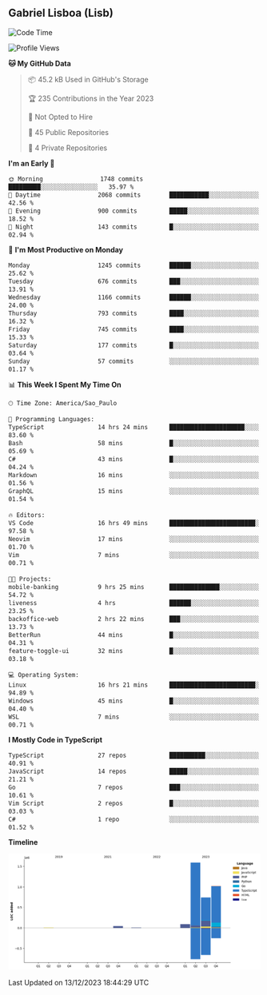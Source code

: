 ## Gabriel Lisboa (Lisb)

<!--START_SECTION:waka-->
![Code Time](http://img.shields.io/badge/Code%20Time-371%20hrs%209%20mins-blue)

![Profile Views](http://img.shields.io/badge/Profile%20Views-0-blue)

**🐱 My GitHub Data** 

> 📦 45.2 kB Used in GitHub's Storage 
 > 
> 🏆 235 Contributions in the Year 2023
 > 
> 🚫 Not Opted to Hire
 > 
> 📜 45 Public Repositories 
 > 
> 🔑 4 Private Repositories 
 > 
**I'm an Early 🐤** 

```text
🌞 Morning                1748 commits        █████████░░░░░░░░░░░░░░░░   35.97 % 
🌆 Daytime                2068 commits        ███████████░░░░░░░░░░░░░░   42.56 % 
🌃 Evening                900 commits         █████░░░░░░░░░░░░░░░░░░░░   18.52 % 
🌙 Night                  143 commits         █░░░░░░░░░░░░░░░░░░░░░░░░   02.94 % 
```
📅 **I'm Most Productive on Monday** 

```text
Monday                   1245 commits        ██████░░░░░░░░░░░░░░░░░░░   25.62 % 
Tuesday                  676 commits         ███░░░░░░░░░░░░░░░░░░░░░░   13.91 % 
Wednesday                1166 commits        ██████░░░░░░░░░░░░░░░░░░░   24.00 % 
Thursday                 793 commits         ████░░░░░░░░░░░░░░░░░░░░░   16.32 % 
Friday                   745 commits         ████░░░░░░░░░░░░░░░░░░░░░   15.33 % 
Saturday                 177 commits         █░░░░░░░░░░░░░░░░░░░░░░░░   03.64 % 
Sunday                   57 commits          ░░░░░░░░░░░░░░░░░░░░░░░░░   01.17 % 
```


📊 **This Week I Spent My Time On** 

```text
🕑︎ Time Zone: America/Sao_Paulo

💬 Programming Languages: 
TypeScript               14 hrs 24 mins      █████████████████████░░░░   83.60 % 
Bash                     58 mins             █░░░░░░░░░░░░░░░░░░░░░░░░   05.69 % 
C#                       43 mins             █░░░░░░░░░░░░░░░░░░░░░░░░   04.24 % 
Markdown                 16 mins             ░░░░░░░░░░░░░░░░░░░░░░░░░   01.56 % 
GraphQL                  15 mins             ░░░░░░░░░░░░░░░░░░░░░░░░░   01.54 % 

🔥 Editors: 
VS Code                  16 hrs 49 mins      ████████████████████████░   97.58 % 
Neovim                   17 mins             ░░░░░░░░░░░░░░░░░░░░░░░░░   01.70 % 
Vim                      7 mins              ░░░░░░░░░░░░░░░░░░░░░░░░░   00.71 % 

🐱‍💻 Projects: 
mobile-banking           9 hrs 25 mins       ██████████████░░░░░░░░░░░   54.72 % 
liveness                 4 hrs               ██████░░░░░░░░░░░░░░░░░░░   23.25 % 
backoffice-web           2 hrs 22 mins       ███░░░░░░░░░░░░░░░░░░░░░░   13.73 % 
BetterRun                44 mins             █░░░░░░░░░░░░░░░░░░░░░░░░   04.31 % 
feature-toggle-ui        32 mins             █░░░░░░░░░░░░░░░░░░░░░░░░   03.18 % 

💻 Operating System: 
Linux                    16 hrs 21 mins      ████████████████████████░   94.89 % 
Windows                  45 mins             █░░░░░░░░░░░░░░░░░░░░░░░░   04.40 % 
WSL                      7 mins              ░░░░░░░░░░░░░░░░░░░░░░░░░   00.71 % 
```

**I Mostly Code in TypeScript** 

```text
TypeScript               27 repos            ██████████░░░░░░░░░░░░░░░   40.91 % 
JavaScript               14 repos            █████░░░░░░░░░░░░░░░░░░░░   21.21 % 
Go                       7 repos             ███░░░░░░░░░░░░░░░░░░░░░░   10.61 % 
Vim Script               2 repos             █░░░░░░░░░░░░░░░░░░░░░░░░   03.03 % 
C#                       1 repo              ░░░░░░░░░░░░░░░░░░░░░░░░░   01.52 % 
```



**Timeline**

![Lines of Code chart](https://raw.githubusercontent.com/tenlisboa/tenlisboa/main/assets/bar_graph.png)


 Last Updated on 13/12/2023 18:44:29 UTC
<!--END_SECTION:waka-->
